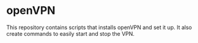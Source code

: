 # openVPN
This repository contains scripts that installs openVPN and set it up. It also create commands to easily start and stop the VPN.
